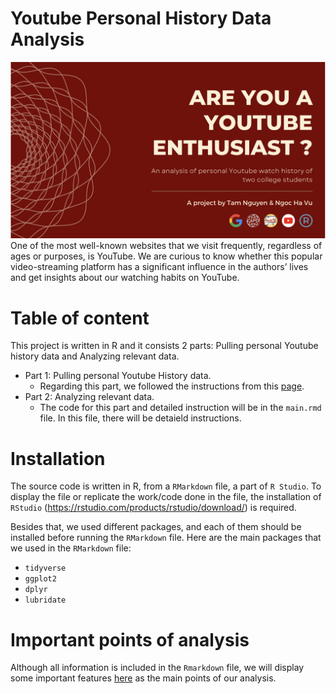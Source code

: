 # Youtube Personal History Data Analysis
![Youtube Data Analysis](./cover.png)
One of the most well-known websites that we visit frequently, regardless of ages or purposes, is YouTube. We are curious to know whether this popular video-streaming platform has a significant influence in the authors’ lives and get insights about our watching habits on YouTube.

# Table of content
This project is written in R and it consists 2 parts: Pulling personal Youtube history data and Analyzing relevant data.
+ Part 1: Pulling personal Youtube History data.
  + Regarding this part, we followed the instructions from this <a href = "https://tinyurl.com/mryxhnfr">page</a>.
+ Part 2: Analyzing relevant data.
  + The code for this part and detailed instruction will be in the `main.rmd` file. In this file, there will be detaield instructions.
    
# Installation 
The source code is written in R, from a `RMarkdown` file, a part of `R Studio`. To display the file or replicate the work/code done in the file, the installation of `RStudio` (https://rstudio.com/products/rstudio/download/) is required. 

Besides that, we used different packages, and each of them should be installed before running the `RMarkdown` file. Here are the main packages that we used in the `RMarkdown` file:
+ `tidyverse`
+ `ggplot2`
+ `dplyr`
+ `lubridate`

# Important points of analysis
Although all information is included in the `Rmarkdown` file, we will display some important features <a href = "https://www.canva.com/design/DAFN9yB6rV8/4VEEyd3uZpOmRC5_ZC0adA/view?utm_content=DAFN9yB6rV8&utm_campaign=designshare&utm_medium=link&utm_source=publishsharelink">here</a> as the main points of our analysis. 
